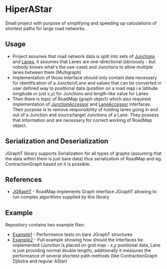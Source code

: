 # HiperAStar

Small project with purpose of simplifying and speeding up calculations of shortest paths for large road networks.


## Usage
* Project assumes that road network data is split into sets of [Junctions](hiperastar/src/main/java/org/hiperastar/data/Junction.java) and [Lanes](hiperastar/src/main/java/org/hiperastar/data/Lane.java), it assumes that Lanes are one-directional (obviously - but nobody knows what's the use-case) and Junctions to allow multiple lanes between them (Multigraph) 
* Implementation of those interface should only contain data necessary for identification of a Junction/Lane and values that can be converted in user defined way to positional data (position on a road map i.e latitude longitude or just x,y) for Junctions and length-like value for Lanes
* Then there is topic of RoadMap (graph object) which also requirest implementation of [JunctionAccessor](hiperastar/src/main/java/org/hiperastar/data/JunctionAccessor.java) and [LaneAccessor](hiperastar/src/main/java/org/hiperastar/data/LaneAccessor.java) interfaces. Their purpose is to remove responsibility of holding lanes going in and out of a Junction and source/target Junctions of a Lane. They possess that information and are necessary for correct working of RoadMap object.

## Serialization and Deserialization

JGraphT library supports Serialization for all types of graphs (assuming that the data within them is just bare data) thus serialization of RoadMap and eg. ContractionGraph based on it is possible.

## References

* [JGRaphT](https://jgrapht.org/) - RoadMap implements Graph interface JGraphT allowing to run complex algorithms supplied by this library

## Example

Repository contains two example files:
* [Example1](hiperastar/src/main/java/org/hiperastar/examples/ExampleTest1.java) - Performance tests on bare JGraphT structures
* [Example2](hiperastar/src/main/java/org/hiperastar/examples/ExampleTest2.java) - Full example showing how should the interfaces be implemented (Junction is placed on grid map - x,y positional data, Lane is just providing normal double length), additionally it measures the performance of several shortest-path methods (like ContractionGraph Djikstra and regular AStar)
